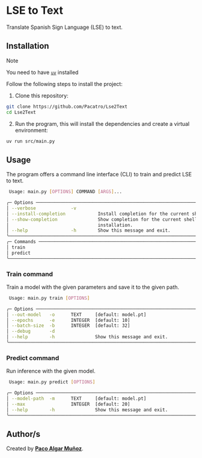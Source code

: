 # LSE to Text

Translate Spanish Sign Language (LSE) to text.

## Installation

> [!NOTE]
> You need to have [`uv`](https://docs.astral.sh/uv/) installed

Follow the following steps to install the project:

1. Clone this repository:

  ```bash
  git clone https://github.com/Pacatro/Lse2Text
  cd Lse2Text
  ```

2. Run the program, this will install the dependencies and create a virtual environment:

  ```bash
  uv run src/main.py
  ```

## Usage

The program offers a command line interface (CLI) to train and predict LSE to text.

```bash
 Usage: main.py [OPTIONS] COMMAND [ARGS]...

╭─ Options ──────────────────────────────────────────────────────────────────────────────────────────────────╮
│ --verbose             -v                                                                                   │
│ --install-completion            Install completion for the current shell.                                  │
│ --show-completion               Show completion for the current shell, to copy it or customize the         │
│                                 installation.                                                              │
│ --help                -h        Show this message and exit.                                                │
╰────────────────────────────────────────────────────────────────────────────────────────────────────────────╯
╭─ Commands ─────────────────────────────────────────────────────────────────────────────────────────────────╮
│ train                                                                                                      │
│ predict                                                                                                    │
╰────────────────────────────────────────────────────────────────────────────────────────────────────────────╯
```

### Train command

Train a model with the given parameters and save it to the given path.

```bash
 Usage: main.py train [OPTIONS]

╭─ Options ──────────────────────────────────────────────────────────────────────────────────────────────────╮
│ --out-model   -o      TEXT     [default: model.pt]                                                         │
│ --epochs      -e      INTEGER  [default: 10]                                                               │
│ --batch-size  -b      INTEGER  [default: 32]                                                               │
│ --debug       -d                                                                                           │
│ --help        -h               Show this message and exit.                                                 │
╰────────────────────────────────────────────────────────────────────────────────────────────────────────────╯
```

### Predict command

Run inference with the given model.

```bash
 Usage: main.py predict [OPTIONS]

╭─ Options ──────────────────────────────────────────────────────────────────────────────────────────────────╮
│ --model-path  -m      TEXT     [default: model.pt]                                                         │
│ --max                 INTEGER  [default: 20]                                                               │
│ --help        -h               Show this message and exit.                                                 │
╰────────────────────────────────────────────────────────────────────────────────────────────────────────────╯
```

## Author/s

Created by [**Paco Algar Muñoz**](https://github.com/Pacatro).
